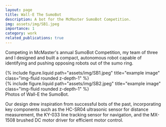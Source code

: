 ```yaml
---
layout: page
title: Wall-E The SumoBot
description: A bot for the McMaster SumoBot Competition. 
img: assets/img/SB1.jpeg
importance: 1
category: work
related_publications: true
---
```


Competing in McMaster's annual SumoBot Competition, my team of three and I designed and built a compact, autonomous robot capable of identifying and pushing opposing robots out of the sumo ring.

<div class="row justify-content-sm-center">
    <div class="col-sm-8 mt-3 mt-md-0">
        {% include figure.liquid path="assets/img/SB1.jpeg" title="example image" class="img-fluid rounded z-depth-1" %}
    </div>
    <div class="col-sm-4 mt-3 mt-md-0">
        {% include figure.liquid path="assets/img/SB2.jpeg" title="example image" class="img-fluid rounded z-depth-1" %}
    </div>
</div>
<div class="caption">
    Photos of Wall-E the SumoBot. 
</div>

Our design drew inspiration from successful bots of the past, incorporating key components such as the HC-SR04 ultrasonic sensor for distance measurement, the KY-033 line tracking sensor for navigation, and the MX-1508 brushed DC motor driver for efficient motor control.
